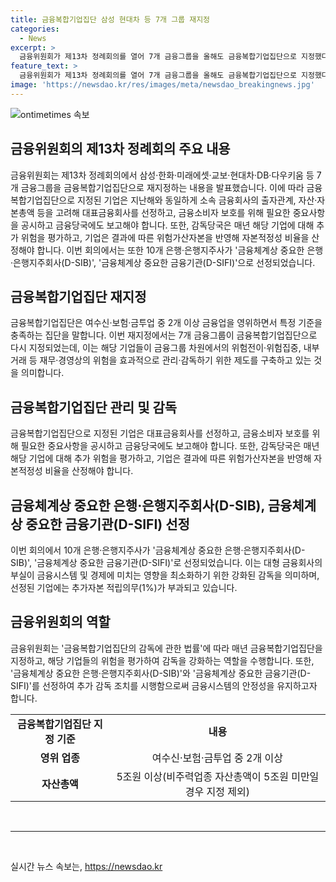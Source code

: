```yaml
---
title: 금융복합기업집단 삼성 현대차 등 7개 그룹 재지정
categories:
  - News
excerpt: >
  금융위원회가 제13차 정례회의를 열어 7개 금융그룹을 올해도 금융복합기업집단으로 지정했다. 이는 여수신·보험·금투업 중 2개 이상을 영위하고 자산총액이 5조원 이상인 집단을 말하며, 금융그룹의 위험을 효과적으로 관리하기 위한 제도다. 이에 따라 소속금융회사의 출자관계와 자본총액 등을 고려해 대표금융회사를 선정하고, 감독당국은 매년 추가 위험을 평가하여 결과를 통보하고, 해당 기업은 결과에 따라 위험가산자본을 반영해 자본적정성 비율을 산정해야 한다. 추가로 10개 은행·은행지주사가 금융체계상 중요한 은행·은행지주회사(D-SIB), 금융체계상 중요한 금융기관(D-SIFI)으로 선정되었으며, D-SIB에는 1%의 추가자본 적립의무가 있다.
feature_text: >
  금융위원회가 제13차 정례회의를 열어 7개 금융그룹을 올해도 금융복합기업집단으로 지정했다. 이는 여수신·보험·금투업 중 2개 이상을 영위하고 자산총액이 5조원 이상인 집단을 말하며, 금융그룹의 위험을 효과적으로 관리하기 위한 제도다. 이에 따라 소속금융회사의 출자관계와 자본총액 등을 고려해 대표금융회사를 선정하고, 감독당국은 매년 추가 위험을 평가하여 결과를 통보하고, 해당 기업은 결과에 따라 위험가산자본을 반영해 자본적정성 비율을 산정해야 한다. 추가로 10개 은행·은행지주사가 금융체계상 중요한 은행·은행지주회사(D-SIB), 금융체계상 중요한 금융기관(D-SIFI)으로 선정되었으며, D-SIB에는 1%의 추가자본 적립의무가 있다.
image: 'https://newsdao.kr/res/images/meta/newsdao_breakingnews.jpg'
---
```


<p><img src="https://newsdao.kr/res/images/meta/newsdao_breakingnews.jpg" alt="ontimetimes 속보" /></p>

<h2 data-ke-size="size26">금융위원회의 제13차 정례회의 주요 내용</h2>

<p data-ke-size="size16">금융위원회는 제13차 정례회의에서 삼성·한화·미래에셋·교보·현대차·DB·다우키움 등 7개 금융그룹을 금융복합기업집단으로 재지정하는 내용을 발표했습니다. 이에 따라 금융복합기업집단으로 지정된 기업은 지난해와 동일하게 소속 금융회사의 출자관계, 자산·자본총액 등을 고려해 대표금융회사를 선정하고, 금융소비자 보호를 위해 필요한 중요사항을 공시하고 금융당국에도 보고해야 합니다. 또한, 감독당국은 매년 해당 기업에 대해 추가 위험을 평가하고, 기업은 결과에 따른 위험가산자본을 반영해 자본적정성 비율을 산정해야 합니다. 이번 회의에서는 또한 10개 은행·은행지주사가 '금융체계상 중요한 은행·은행지주회사(D-SIB)', '금융체계상 중요한 금융기관(D-SIFI)'으로 선정되었습니다.</p>

<h2 data-ke-size="size24">금융복합기업집단 재지정</h2>

<p data-ke-size="size16">금융복합기업집단은 여수신·보험·금투업 중 2개 이상 금융업을 영위하면서 특정 기준을 충족하는 집단을 말합니다. 이번 재지정에서는 7개 금융그룹이 금융복합기업집단으로 다시 지정되었는데, 이는 해당 기업들이 금융그룹 차원에서의 위험전이·위험집중, 내부거래 등 재무·경영상의 위험을 효과적으로 관리·감독하기 위한 제도를 구축하고 있는 것을 의미합니다.</p>

<h2 data-ke-size="size24">금융복합기업집단 관리 및 감독</h2>

<p data-ke-size="size16">금융복합기업집단으로 지정된 기업은 대표금융회사를 선정하고, 금융소비자 보호를 위해 필요한 중요사항을 공시하고 금융당국에도 보고해야 합니다. 또한, 감독당국은 매년 해당 기업에 대해 추가 위험을 평가하고, 기업은 결과에 따른 위험가산자본을 반영해 자본적정성 비율을 산정해야 합니다.</p>

<h2 data-ke-size="size24">금융체계상 중요한 은행·은행지주회사(D-SIB), 금융체계상 중요한 금융기관(D-SIFI) 선정</h2>

<p data-ke-size="size16">이번 회의에서 10개 은행·은행지주사가 '금융체계상 중요한 은행·은행지주회사(D-SIB)', '금융체계상 중요한 금융기관(D-SIFI)'로 선정되었습니다. 이는 대형 금융회사의 부실이 금융시스템 및 경제에 미치는 영향을 최소화하기 위한 강화된 감독을 의미하며, 선정된 기업에는 추가자본 적립의무(1%)가 부과되고 있습니다.</p>

<h2 data-ke-size="size24">금융위원회의 역할</h2>

<p data-ke-size="size16">금융위원회는 '금융복합기업집단의 감독에 관한 법률'에 따라 매년 금융복합기업집단을 지정하고, 해당 기업들의 위험을 평가하여 감독을 강화하는 역할을 수행합니다. 또한, '금융체계상 중요한 은행·은행지주회사(D-SIB)'와 '금융체계상 중요한 금융기관(D-SIFI)'를 선정하여 추가 감독 조치를 시행함으로써 금융시스템의 안정성을 유지하고자 합니다.</p>

<table>
    <tbody>
        <tr>
            <td style="text-align: center; height: 17px;"><b>금융복합기업집단 지정 기준</b></td>
            <td style="text-align: center; height: 17px;"><b>내용</b></td>
        </tr>
        <tr>
            <td style="text-align: center; height: 17px;"><b>영위 업종</b></td>
            <td style="text-align: center; height: 17px;">여수신·보험·금투업 중 2개 이상</td>
        </tr>
        <tr>
            <td style="text-align: center; height: 17px;"><b>자산총액</b></td>
            <td style="text-align: center; height: 17px;">5조원 이상(비주력업종 자산총액이 5조원 미만일 경우 지정 제외)</td>
        </tr>
    </tbody>
</table>

<p data-ke-size="size16">&nbsp;</p>

<hr>

<p data-ke-size="size16">&nbsp;</p>
실시간 뉴스 속보는, <a href="https://newsdao.kr" rel="dofollow">https://newsdao.kr</a>


